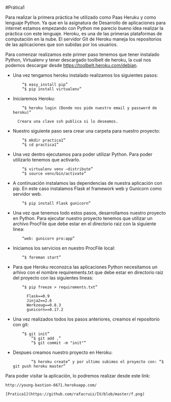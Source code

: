 #Prática1

Para realizar la primera práctica he utilizado como Paas Heruku y como lenguaje Python. Ya que en la asignatura de Desarrollo de aplicaciones para internet estamos empezando con Python me parecio bueno idea realizar la práctica con este lenguaje.
Heroku, es una de las primeras plataformas de computación en la nube. El servidor Git de Heroku maneja los repositorios de las aplicaciones que son subidas por los usuarios.

Para comenzar realizamos este primer paso tenemos que tener instalado Python, Virtualenv y tener descargado toolbelt de heroku, la cual nos podemos descargar desde https://toolbelt.heroku.com/debian.
	
* Una vez tengamos heroku instalado realizamos los siguientes pasos:
	
		  “$ easy_install pip”
		  “$ pip install virtualenv”
	
* Iniciaremos Heroku:
	
		  “$ heroku login (Donde nos pide nuestro email y password de heroku)”
		  
		Creara una clave ssh publica si lo deseamos.
	
* Nuestro siguiente paso sera crear una carpeta para nuestro proyecto:
	
		  “$ mkdir practica1”
		  “$ cd practica1”
	
* Una vez dentro ejecutamos para poder utilizar Python. Para poder utilizarlo tenemos que activarlo.
	
		  “$ virtualenv venv –distribute”
		  “$ source venv/bin/activate”

* A continuación instalamos las dependencias de nuestra aplicación con pip. 
En este caso instalamos Flask el framework web y Gunicorn como servidor web.

		  “$ pip install Flask gunicorn”

* Una vez que tenemos todo estos pasos, desarrollamos nuestro proyecto en Python. 
Para ejecutar nuestro proyecto tenemos que utilizar un archivo ProcFile que debe estar en el directorio raiz 
con la siguiente linea:
		
		  “web: gunicorn pro:app”

* Iniciamos los servicios en nuestro ProcFile local:
	
		  “$ foreman start”

* Para que Heroku reconozca las aplicaciones Python necesitamos un arhivo 
con el nombre requirements.txt que debe estar en directorio raiz del proyecto con las siguientes lineas:
	
		  “$ pip freeze > requirements.txt”
	
			Flask==0.9
			Jinja2==2.6
			Werkzeug==0.8.3
			gunicorn==0.17.2

* Una vez realizados todos los pasos anteriores, creamos el repositorio con git:
		  
		  “$ git init”
	          “$ git add .”
	          “$ git commit -m "init"”
	
* Despues creamos nuestro proyecto en Heroku:

	          “$ heroku create” y por ultimo subimos el proyecto con: “$ git push heroku master”


Para poder visitar la aplicación, lo podremos realizar desde este link:
	
	http://young-bastion-6671.herokuapp.com/
	
	[Pratica1](https://github.com/rafacruiz/IV/blob/master/f.png)

